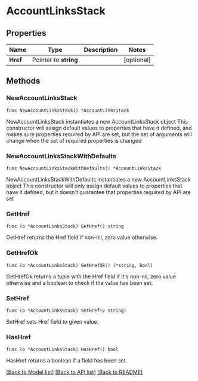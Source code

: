 # AccountLinksStack

## Properties

Name | Type | Description | Notes
------------ | ------------- | ------------- | -------------
**Href** | Pointer to **string** |  | [optional] 

## Methods

### NewAccountLinksStack

`func NewAccountLinksStack() *AccountLinksStack`

NewAccountLinksStack instantiates a new AccountLinksStack object
This constructor will assign default values to properties that have it defined,
and makes sure properties required by API are set, but the set of arguments
will change when the set of required properties is changed

### NewAccountLinksStackWithDefaults

`func NewAccountLinksStackWithDefaults() *AccountLinksStack`

NewAccountLinksStackWithDefaults instantiates a new AccountLinksStack object
This constructor will only assign default values to properties that have it defined,
but it doesn't guarantee that properties required by API are set

### GetHref

`func (o *AccountLinksStack) GetHref() string`

GetHref returns the Href field if non-nil, zero value otherwise.

### GetHrefOk

`func (o *AccountLinksStack) GetHrefOk() (*string, bool)`

GetHrefOk returns a tuple with the Href field if it's non-nil, zero value otherwise
and a boolean to check if the value has been set.

### SetHref

`func (o *AccountLinksStack) SetHref(v string)`

SetHref sets Href field to given value.

### HasHref

`func (o *AccountLinksStack) HasHref() bool`

HasHref returns a boolean if a field has been set.


[[Back to Model list]](../README.md#documentation-for-models) [[Back to API list]](../README.md#documentation-for-api-endpoints) [[Back to README]](../README.md)


